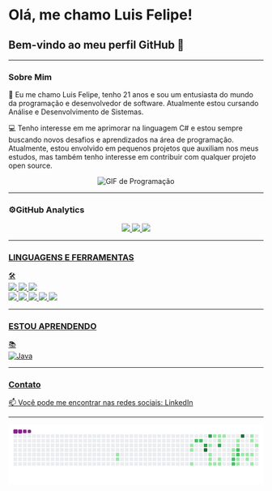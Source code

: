 # Olá, me chamo Luis Felipe! 
## Bem-vindo ao meu perfil GitHub 👋

---

### Sobre Mim
🎉 Eu me chamo Luis Felipe, tenho 21 anos e sou um entusiasta do mundo da programação e desenvolvedor de software. Atualmente estou cursando Análise e Desenvolvimento de Sistemas.

💻 Tenho interesse em me aprimorar na linguagem C# e estou sempre buscando novos desafios e aprendizados na área de programação. Atualmente, estou envolvido em pequenos projetos que auxiliam nos meus estudos, mas também tenho interesse em contribuir com qualquer projeto open source.

<p align="center">
    <img src="https://i.giphy.com/media/v1.Y2lkPTc5MGI3NjExdGczdDNlMXF1emJ2bTVicDg4cmI1cnpjMDRtM2EzcmJjcjBjcjUxZCZlcD12MV9pbnRlcm5hbF9naWZfYnlfaWQmY3Q9Zw/bGgsc5mWoryfgKBx1u/giphy.gif" width="50%" alt="GIF de Programação" />
</p>

---

### ⚙️GitHub Analytics

<div align="center">
  <a href="https://github.com/luis0777">
    <img height="165px" src="https://github-readme-stats.vercel.app/api?username=luis0777&count_private=true&include_all_commits=true&rank_icon=github&include_all_commits=true&show_icons=true&theme=tokyonight&hide_border=false&show_owner=true"/>
    <img height="165px" src="https://github-readme-stats.vercel.app/api/top-langs/?username=luis0777&theme=tokyonight&layout=compact"/>
    <img height="165px" src="https://github-readme-stats.vercel.app/api/wakatime?username=luis0777"
  </a>
</div>


---

### LINGUAGENS E FERRAMENTAS
🛠️  
![](https://img.shields.io/badge/C-%2300599C.svg?style=for-the-badge&logo=c&logoColor=white)
![](https://img.shields.io/badge/C%23-%23239120.svg?style=for-the-badge&logo=c-sharp&logoColor=white)
![](https://img.shields.io/badge/API_REST-%23000000.svg?style=for-the-badge&logo=swagger&logoColor=white)  
![](https://img.shields.io/badge/SQL_Server-%23CC2927.svg?style=for-the-badge&logo=microsoft-sql-server&logoColor=white)
![](https://img.shields.io/badge/Canva-%2320C4CB.svg?&style=for-the-badge&logo=Canva&logoColor=white)
![](https://img.shields.io/badge/Visual_Studio-%235C2D91.svg?style=for-the-badge&logo=visual-studio&logoColor=white)
![](https://img.shields.io/badge/ASP.NET-%235C2D91.svg?style=for-the-badge&logo=.net&logoColor=white)
![](https://img.shields.io/badge/Windows_Forms-%233A8CDE.svg?style=for-the-badge&logo=windows&logoColor=white)

---

### ESTOU APRENDENDO
📚  
<img src="https://img.icons8.com/color/48/000000/java-coffee-cup-logo.png" alt="Java" />




---

### Contato
📫 Você pode me encontrar nas redes sociais: [LinkedIn](https://www.linkedin.com/in/luis-felipe-da-silva-amorim) 

---

![snake gif](https://github.com/luis0777/luis0777/blob/output/github-contribution-grid-snake.gif)
